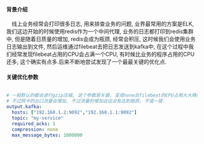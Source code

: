 #### 背景介绍

&emsp;线上业务经常会打印很多日志, 用来排查业务的问题, 业界最常用的方案是ELK, 我们这边开始的时候使用redis作为一个中间代理, 业务的日志都打印到redis集群中, 但是随着日质量的增加, redis会成为瓶颈, 经常会积压, 这时候我们会使用业务日志输出到文件, 然后运维通过filebeat去把日志发送到kafka中, 在这个过程中我们经常发现filebeat占用的CPU会占满一个CPU, 有时候比业务的程序占用的CPU还多, 这个确实有点多.后来不断地尝试发现了一个最最关键的优化点.

#### 关键优化参数

```yaml

# 一般默认的都会进行gzip压缩, 这个参数是关键, 变成none后filebeat的CPU占用大大降低, 10%左右.
# 不过网卡的出口流量会增加, 不过流量的增加远远没有达到瓶颈, 不值一提.
output.kafka:
  hosts: ["192.168.1.2:9092","192.168.1.1:9092"]
  topic: "my-service"
  required_acks: 1
  compression: none
  max_message_bytes: 1000000
```

